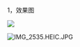 1，效果图

![](https://github.com/zhuhuitao/printer/blob/master/preview/IMG_2535.HEIC.JPG.JPG)

![IMG_2535.HEIC.JPG](https://github.com/zhuhuitao/printer/blob/master/preview/IMG_2533.HEIC.JPG.JPG)

